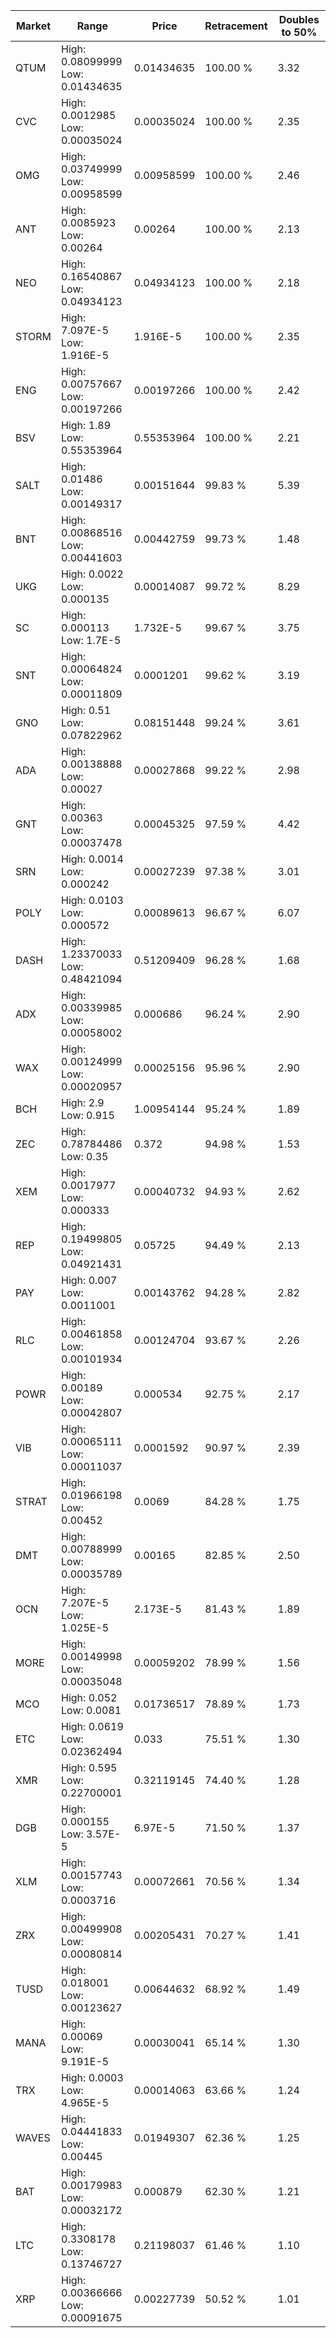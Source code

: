 | Market | Range | Price| Retracement | Doubles to 50% |
| --- | --- | --- | --- | --- |
| QTUM | High: 0.08099999<br />Low: 0.01434635 | 0.01434635 | 100.00 % | 3.32 |
| CVC | High: 0.0012985<br />Low: 0.00035024 | 0.00035024 | 100.00 % | 2.35 |
| OMG | High: 0.03749999<br />Low: 0.00958599 | 0.00958599 | 100.00 % | 2.46 |
| ANT | High: 0.0085923<br />Low: 0.00264 | 0.00264 | 100.00 % | 2.13 |
| NEO | High: 0.16540867<br />Low: 0.04934123 | 0.04934123 | 100.00 % | 2.18 |
| STORM | High: 7.097E-5<br />Low: 1.916E-5 | 1.916E-5 | 100.00 % | 2.35 |
| ENG | High: 0.00757667<br />Low: 0.00197266 | 0.00197266 | 100.00 % | 2.42 |
| BSV | High: 1.89<br />Low: 0.55353964 | 0.55353964 | 100.00 % | 2.21 |
| SALT | High: 0.01486<br />Low: 0.00149317 | 0.00151644 | 99.83 % | 5.39 |
| BNT | High: 0.00868516<br />Low: 0.00441603 | 0.00442759 | 99.73 % | 1.48 |
| UKG | High: 0.0022<br />Low: 0.000135 | 0.00014087 | 99.72 % | 8.29 |
| SC | High: 0.000113<br />Low: 1.7E-5 | 1.732E-5 | 99.67 % | 3.75 |
| SNT | High: 0.00064824<br />Low: 0.00011809 | 0.0001201 | 99.62 % | 3.19 |
| GNO | High: 0.51<br />Low: 0.07822962 | 0.08151448 | 99.24 % | 3.61 |
| ADA | High: 0.00138888<br />Low: 0.00027 | 0.00027868 | 99.22 % | 2.98 |
| GNT | High: 0.00363<br />Low: 0.00037478 | 0.00045325 | 97.59 % | 4.42 |
| SRN | High: 0.0014<br />Low: 0.000242 | 0.00027239 | 97.38 % | 3.01 |
| POLY | High: 0.0103<br />Low: 0.000572 | 0.00089613 | 96.67 % | 6.07 |
| DASH | High: 1.23370033<br />Low: 0.48421094 | 0.51209409 | 96.28 % | 1.68 |
| ADX | High: 0.00339985<br />Low: 0.00058002 | 0.000686 | 96.24 % | 2.90 |
| WAX | High: 0.00124999<br />Low: 0.00020957 | 0.00025156 | 95.96 % | 2.90 |
| BCH | High: 2.9<br />Low: 0.915 | 1.00954144 | 95.24 % | 1.89 |
| ZEC | High: 0.78784486<br />Low: 0.35 | 0.372 | 94.98 % | 1.53 |
| XEM | High: 0.0017977<br />Low: 0.000333 | 0.00040732 | 94.93 % | 2.62 |
| REP | High: 0.19499805<br />Low: 0.04921431 | 0.05725 | 94.49 % | 2.13 |
| PAY | High: 0.007<br />Low: 0.0011001 | 0.00143762 | 94.28 % | 2.82 |
| RLC | High: 0.00461858<br />Low: 0.00101934 | 0.00124704 | 93.67 % | 2.26 |
| POWR | High: 0.00189<br />Low: 0.00042807 | 0.000534 | 92.75 % | 2.17 |
| VIB | High: 0.00065111<br />Low: 0.00011037 | 0.0001592 | 90.97 % | 2.39 |
| STRAT | High: 0.01966198<br />Low: 0.00452 | 0.0069 | 84.28 % | 1.75 |
| DMT | High: 0.00788999<br />Low: 0.00035789 | 0.00165 | 82.85 % | 2.50 |
| OCN | High: 7.207E-5<br />Low: 1.025E-5 | 2.173E-5 | 81.43 % | 1.89 |
| MORE | High: 0.00149998<br />Low: 0.00035048 | 0.00059202 | 78.99 % | 1.56 |
| MCO | High: 0.052<br />Low: 0.0081 | 0.01736517 | 78.89 % | 1.73 |
| ETC | High: 0.0619<br />Low: 0.02362494 | 0.033 | 75.51 % | 1.30 |
| XMR | High: 0.595<br />Low: 0.22700001 | 0.32119145 | 74.40 % | 1.28 |
| DGB | High: 0.000155<br />Low: 3.57E-5 | 6.97E-5 | 71.50 % | 1.37 |
| XLM | High: 0.00157743<br />Low: 0.0003716 | 0.00072661 | 70.56 % | 1.34 |
| ZRX | High: 0.00499908<br />Low: 0.00080814 | 0.00205431 | 70.27 % | 1.41 |
| TUSD | High: 0.018001<br />Low: 0.00123627 | 0.00644632 | 68.92 % | 1.49 |
| MANA | High: 0.00069<br />Low: 9.191E-5 | 0.00030041 | 65.14 % | 1.30 |
| TRX | High: 0.0003<br />Low: 4.965E-5 | 0.00014063 | 63.66 % | 1.24 |
| WAVES | High: 0.04441833<br />Low: 0.00445 | 0.01949307 | 62.36 % | 1.25 |
| BAT | High: 0.00179983<br />Low: 0.00032172 | 0.000879 | 62.30 % | 1.21 |
| LTC | High: 0.3308178<br />Low: 0.13746727 | 0.21198037 | 61.46 % | 1.10 |
| XRP | High: 0.00366666<br />Low: 0.00091675 | 0.00227739 | 50.52 % | 1.01 |
